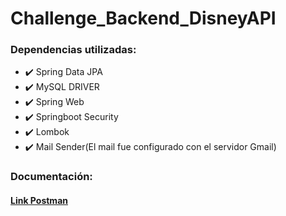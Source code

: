 # Challenge_Backend_DisneyAPI

### Dependencias utilizadas:
- ✔️ Spring Data JPA 
- ✔️ MySQL DRIVER
- ✔️ Spring Web
- ✔️ Springboot Security
- ✔️ Lombok
- ✔️ Mail Sender(El mail fue configurado con el servidor Gmail)

### Documentación:
<a href="https://www.postman.com/spacecraft-cosmonaut-48344637/workspace/disney-challenge-api/overview"><h4>Link Postman</h4></a>
